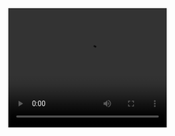 <video width="320" height="240" controls>
  <source src="assets/demo.mp4" type="video/mp4">
   Your browser does not support the video tag.
</video>
